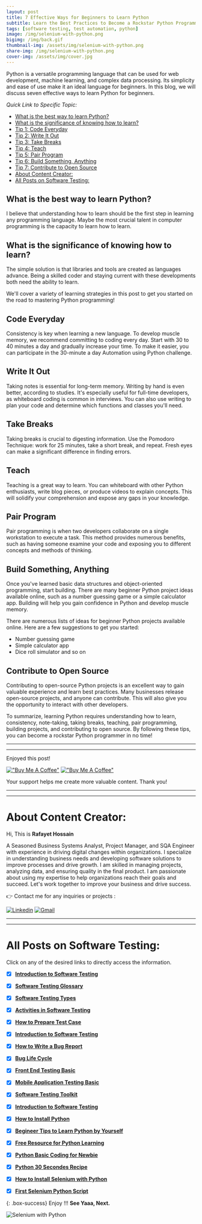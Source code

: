 ```yaml
---
layout: post
title: 7 Effective Ways for Beginners to Learn Python
subtitle: Learn the Best Practices to Become a Rockstar Python Programmer
tags: [software testing, test automation, python]
image: /img/selenium-with-python.png
bigimg: /img/back.gif
thumbnail-img: /assets/img/selenium-with-python.png
share-img: /img/selenium-with-python.png
cover-img: /assets/img/cover.jpg
---
```


Python is a versatile programming language that can be used for web development, machine learning, and complex data processing. Its simplicity and ease of use make it an ideal language for beginners. In this blog, we will discuss seven effective ways to learn Python for beginners.



_Quick Link to Specific Topic:_
- [What is the best way to learn Python?](#what-is-the-best-way-to-learn-python)
- [What is the significance of knowing how to learn?](#what-is-the-significance-of-knowing-how-to-learn)
- [Tip 1: Code Everyday](#tip-1-code-everyday)
- [Tip 2: Write It Out](#tip-2-write-it-out)
- [Tip 3: Take Breaks](#tip-3-take-breaks)
- [Tip 4: Teach](#tip-4-teach)
- [Tip 5: Pair Program](#tip-5-pair-program)
- [Tip 6: Build Something, Anything](#tip-6-build-something-anything)
- [Tip 7: Contribute to Open Source](#tip-7-contribute-to-open-source)
- [About Content Creator:](#about-content-creator)
- [All Posts on Software Testing:](#all-posts-on-software-testing)


 ## What is the best way to learn Python?

I believe that understanding how to learn should be the first step in learning any programming language. Maybe the most crucial talent in computer programming is the capacity to learn how to learn.

## What is the significance of knowing how to learn?

The simple solution is that libraries and tools are created as languages advance. Being a skilled coder and staying current with these developments both need the ability to learn.

We'll cover a variety of learning strategies in this post to get you started on the road to mastering Python programming!

## Code Everyday
Consistency is key when learning a new language. To develop muscle memory, we recommend committing to coding every day. Start with 30 to 40 minutes a day and gradually increase your time. To make it easier, you can participate in the 30-minute a day Automation using Python challenge.

## Write It Out
Taking notes is essential for long-term memory. Writing by hand is even better, according to studies. It's especially useful for full-time developers, as whiteboard coding is common in interviews. You can also use writing to plan your code and determine which functions and classes you'll need.

## Take Breaks
Taking breaks is crucial to digesting information. Use the Pomodoro Technique: work for 25 minutes, take a short break, and repeat. Fresh eyes can make a significant difference in finding errors.

## Teach
Teaching is a great way to learn. You can whiteboard with other Python enthusiasts, write blog pieces, or produce videos to explain concepts. This will solidify your comprehension and expose any gaps in your knowledge.

## Pair Program
Pair programming is when two developers collaborate on a single workstation to execute a task. This method provides numerous benefits, such as having someone examine your code and exposing you to different concepts and methods of thinking.

## Build Something, Anything
Once you've learned basic data structures and object-oriented programming, start building. There are many beginner Python project ideas available online, such as a number guessing game or a simple calculator app. Building will help you gain confidence in Python and develop muscle memory.

There are numerous lists of ideas for beginner Python projects available online. Here are a few suggestions to get you started:

- Number guessing game
- Simple calculator app
- Dice roll simulator and so on

## Contribute to Open Source
Contributing to open-source Python projects is an excellent way to gain valuable experience and learn best practices. Many businesses release open-source projects, and anyone can contribute. This will also give you the opportunity to interact with other developers.



To summarize, learning Python requires understanding how to learn, consistency, note-taking, taking breaks, teaching, pair programming, building projects, and contributing to open source. By following these tips, you can become a rockstar Python programmer in no time!



----------------------------------------------------------------------
----------------------------------------------------------------------


Enjoyed this post!

[!["Buy Me A Coffee"](https://www.buymeacoffee.com/assets/img/custom_images/orange_img.png)](https://www.buymeacoffee.com/rafayetanalyst/) [!["Buy Me A Coffee"](https://www.buymeacoffee.com/assets/img/custom_images/orange_img.png)](https://www.buymeacoffee.com/rafayetanalyst/)
 
Your support helps me create more valuable content. Thank you!






----------------------------------------------------------------------
----------------------------------------------------------------------

# About Content Creator: 


Hi, This is **Rafayet Hossain**

A Seasoned Business Systems Analyst, Project Manager, and SQA Engineer with experience in driving digital changes within organizations. I specialize in understanding business needs and developing software solutions to improve processes and drive growth. I am skilled in managing projects, analyzing data, and ensuring quality in the final product. I am passionate about using my expertise to help organizations reach their goals and succeed. Let's work together to improve your business and drive success.

 
👉 Contact me for any inquiries or projects : 


[![Linkedin](https://img.shields.io/badge/-LinkedIn-blue?style=flat&logo=Linkedin&logoColor=white)](https://www.linkedin.com/in/rafayethossain/)
[![Gmail](https://img.shields.io/badge/-Gmail-c14438?style=flat&logo=Gmail&logoColor=white)](mailto:rafayet13@gmail.com)


----------------------------------------------------------------------
----------------------------------------------------------------------





# All Posts on Software Testing:  

Click on any of the desired links to directly access the information.

- [x]  [**Introduction to Software Testing**](https://rafayethossain.github.io/2018-08-05-Introduction-to-Software-Testing/)
- [x]  [**Software Testing Glossary**](https://rafayethossain.github.io/2018-08-12-Software-Testing-Terms-of-Glossary/)
- [x]  [**Software Testing Types**](https://rafayethossain.github.io/2018-08-22-Software-Testing-Types/)
- [x]  [**Activities in Software Testing**](https://rafayethossain.github.io/2018-09-01-Test-Activities-You-Must-Know/)
- [x]  [**How to Prepare Test Case**](https://rafayethossain.github.io/2018-09-11-How-Prepare-Test-Case/)
- [x]  [**Introduction to Software Testing**](https://rafayethossain.github.io/2018-08-05-Introduction-to-Software-Testing/)
- [x]  [**How to Write a Bug Report**](https://rafayethossain.github.io/2018-09-20-How-to-Write-a-Bug-Report/)
- [x]  [**Bug Life Cycle**](https://rafayethossain.github.io/2018-09-23-Life-Cycle-of-a-Bug/)
- [x]  [**Front End Testing Basic**](https://rafayethossain.github.io/2018-09-30-Basic-GUI-Testing/)
- [x]  [**Mobile Application Testing Basic**](https://rafayethossain.github.io/2018-10-05-Mobile-App-Testing-Basic/)
- [x]  [**Software Testing Toolkit**](https://rafayethossain.github.io/2018-10-10-Software-Testing-Toolkit/)
- [x]  [**Introduction to Software Testing**](https://rafayethossain.github.io/2018-08-05-Introduction-to-Software-Testing/)
- [x]  [**How to Install Python**](https://rafayethossain.github.io/2018-12-31-how-install-python-on-windows/)
- [x]  [**Begineer Tips to Learn Python by Yourself**](https://rafayethossain.github.io/2019-01-03-Beginner-Tips-for-Learning-Python/)
- [x]  [**Free Resource for Python Learning**](https://rafayethossain.github.io/2019-01-04-Python-Resource-Books-and-Recipe/)
- [x]  [**Python Basic Coding for Newbie**](https://rafayethossain.github.io/2019-01-05-Basic-Python-Coding/)
- [x]  [**Python 30 Secondes Recipe**](https://rafayethossain.github.io/2019-01-07-Python-Easy-Trick-Collected/)
- [x]  [**How to Install Selenium with Python**](https://rafayethossain.github.io/2019-01-08-How-To-Install-Selenum-Python-Webdriver/)
- [x]  [**First Selenium Python Script**](https://rafayethossain.github.io/2019-01-09-My-First-Python-Selenium-Script/)



{: .box-success}
Enjoy !!!
**See Yaaa, Next.**

![Selenium with Python](/assets/img/selenium-with-python.png "Selenium with Python")
